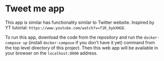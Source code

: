 # Tweet me app

This app is similar has functionality similar to Twitter website. Inspired 
by YT tutorial: `https://www.youtube.com/watch?v=f1R_bykXHGE`.

To run this app, download the code from the repository and run the `docker-compose up` (install `docker-compose` if you
 don't have it yet) command from the top level directory of this project. Then this web app will be available
 in your browser on the `localhost:8000` address.

